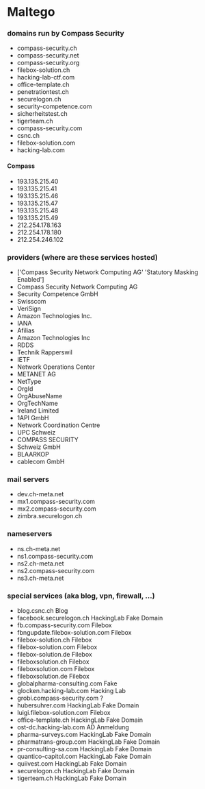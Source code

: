 # Maltego
### domains run by Compass Security
-	compass-security.ch
-	compass-security.net
-	compass-security.org
-	filebox-solution.ch
-	hacking-lab-ctf.com
-	office-template.ch
-	penetrationtest.ch
-	securelogon.ch
-	security-competence.com
-	sicherheitstest.ch
-	tigerteam.ch
-	compass-security.com
-	csnc.ch
-	filebox-solution.com
-	hacking-lab.com

#### Compass
-	193.135.215.40
-	193.135.215.41
-	193.135.215.46
-	193.135.215.47
-	193.135.215.48
-	193.135.215.49
-	212.254.178.163
-	212.254.178.180
-	212.254.246.102

### providers (where are these services hosted)
-	['Compass Security Network Computing AG'  'Statutory Masking Enabled']
-	Compass Security Network Computing AG
-	Security Competence GmbH
-	Swisscom
-	VeriSign
-	Amazon Technologies Inc.
-	IANA
-	Afilias
-	Amazon Technologies Inc
-	RDDS
-	Technik Rapperswil
-	IETF
-	Network Operations Center
-	METANET AG
-	NetType
-	OrgId
-	OrgAbuseName
-	OrgTechName
-	Ireland Limited
-	1API GmbH
-	Network Coordination Centre
-	UPC Schweiz
-	COMPASS SECURITY
-	Schweiz GmbH
-	BLAARKOP
-	cablecom GmbH

### mail servers
- dev.ch-meta.net
- mx1.compass-security.com
- mx2.compass-security.com
- zimbra.securelogon.ch

### nameservers
-	ns.ch-meta.net
-	ns1.compass-security.com
-	ns2.ch-meta.net
-	ns2.compass-security.com
-	ns3.ch-meta.net

### special services (aka blog, vpn, firewall, ...)

-	blog.csnc.ch Blog
-	facebook.securelogon.ch HackingLab Fake Domain
-	fb.compass-security.com Filebox
-	fbngupdate.filebox-solution.com Filebox
-	filebox-solution.ch Filebox
-	filebox-solution.com Filebox
-	filebox-solution.de Filebox
-	fileboxsolution.ch Filebox
-	fileboxsolution.com Filebox
-	fileboxsolution.de Filebox
-	globalpharma-consulting.com Fake
-	glocken.hacking-lab.com Hacking Lab
-	grobi.compass-security.com ?
-	hubersuhrer.com HackingLab Fake Domain
-	luigi.filebox-solution.com Filebox
-	office-template.ch HackingLab Fake Domain
-	ost-dc.hacking-lab.com AD Anmeldung
-	pharma-surveys.com HackingLab Fake Domain
-	pharmatrans-group.com HackingLab Fake Domain
-	pr-consulting-sa.com HackingLab Fake Domain
-	quantico-capitol.com HackingLab Fake Domain
-	quiivest.com HackingLab Fake Domain
-	securelogon.ch HackingLab Fake Domain
-	tigerteam.ch HackingLab Fake Domain
